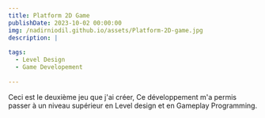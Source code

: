 ```yaml
---
title: Platform 2D Game
publishDate: 2023-10-02 00:00:00
img: /nadirniodil.github.io/assets/Platform-2D-game.jpg
description: |
  
tags:
  - Level Design
  - Game Developement
  
---
```


Ceci est le deuxième jeu que j'ai créer, Ce développement m'a permis passer à un niveau supérieur en Level design et en Gameplay Programming.
